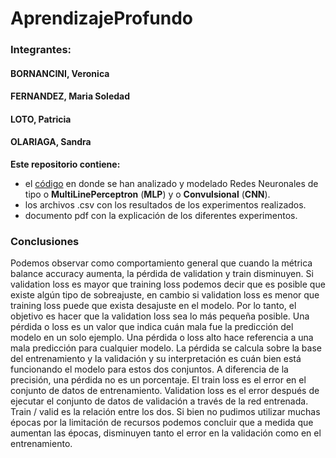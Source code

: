 # AprendizajeProfundo

### Integrantes:

#### BORNANCINI, Veronica
#### FERNANDEZ, Maria Soledad
#### LOTO, Patricia
#### OLARIAGA, Sandra

**Este repositorio contiene:**

* el [código](https://github.com/msoledadfernandez/AprendizajeProfundo/tree/main/experiment) en donde se han analizado y modelado Redes Neuronales de tipo  o **MultiLinePerceptron** (**MLP**) y o **Convulsional** (**CNN**). 
* los archivos .csv con los resultados de los experimentos realizados.
* documento pdf con la explicación de los diferentes experimentos.

### **Conclusiones**
Podemos observar como comportamiento general que cuando la métrica balance accuracy aumenta, la pérdida de validation y train disminuyen. Si validation loss es mayor que training loss podemos decir que es posible que existe algún tipo de sobreajuste, en cambio si validation loss es menor que training loss puede que exista desajuste en el modelo. Por lo tanto, el objetivo es hacer que la validation loss sea lo más pequeña posible.
Una pérdida o loss es un valor que indica cuán mala fue la predicción del modelo en un solo ejemplo. Una pérdida o loss alto hace referencia a una mala predicción para cualquier modelo. La pérdida se calcula sobre la base del entrenamiento y la validación y su interpretación es cuán bien está funcionando el modelo para estos dos conjuntos. A diferencia de la precisión, una pérdida no es un porcentaje.
El train loss es el error en el conjunto de datos de entrenamiento. Validation loss es el error después de ejecutar el conjunto de datos de validación a través de la red entrenada. Train / valid es la relación entre los dos. Si bien no pudimos utilizar muchas épocas por la limitación de recursos podemos concluir que a medida que aumentan las épocas, disminuyen tanto el error en la validación como en el entrenamiento.

